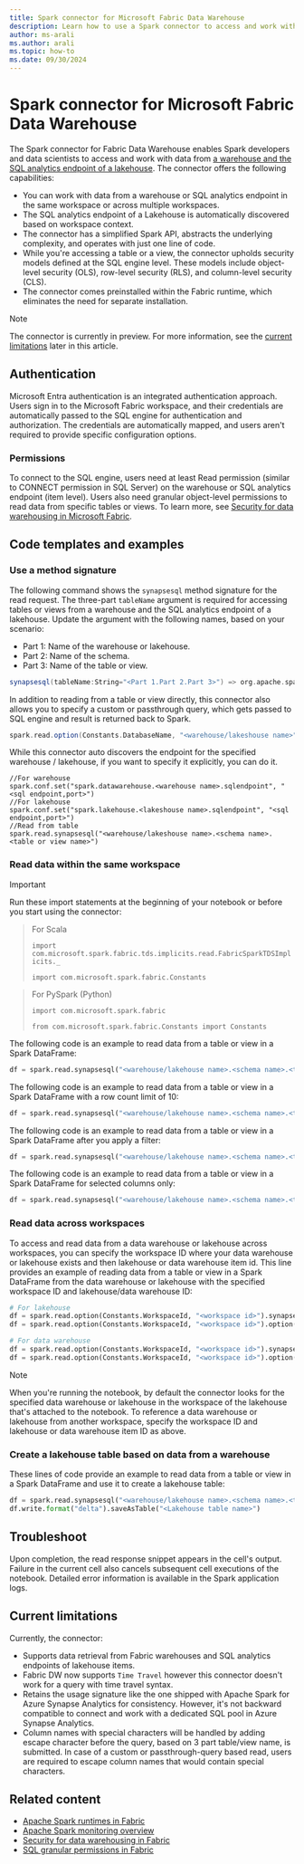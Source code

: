 ```yaml
---
title: Spark connector for Microsoft Fabric Data Warehouse
description: Learn how to use a Spark connector to access and work with data from a Microsoft Fabric warehouse and the SQL analytics endpoint of a lakehouse.
author: ms-arali
ms.author: arali
ms.topic: how-to
ms.date: 09/30/2024
---
```


# Spark connector for Microsoft Fabric Data Warehouse

The Spark connector for Fabric Data Warehouse enables Spark developers and data scientists to access and work with data from [a warehouse and the SQL analytics endpoint of a lakehouse](../data-warehouse/data-warehousing.md#data-warehousing-items). The connector offers the following capabilities:

* You can work with data from a warehouse or SQL analytics endpoint in the same workspace or across multiple workspaces.
* The SQL analytics endpoint of a Lakehouse is automatically discovered based on workspace context.
* The connector has a simplified Spark API, abstracts the underlying complexity, and operates with just one line of code.
* While you're accessing a table or a view, the connector upholds security models defined at the SQL engine level. These models include object-level security (OLS), row-level security (RLS), and column-level security (CLS).
* The connector comes preinstalled within the Fabric runtime, which eliminates the need for separate installation.

> [!NOTE]
> The connector is currently in preview. For more information, see the [current limitations](spark-data-warehouse-connector.md#current-limitations) later in this article.  

## Authentication

Microsoft Entra authentication is an integrated authentication approach. Users sign in to the Microsoft Fabric workspace, and their credentials are automatically passed to the SQL engine for authentication and authorization. The credentials are automatically mapped, and users aren't required to provide specific configuration options.

### Permissions

To connect to the SQL engine, users need at least Read permission (similar to CONNECT permission in SQL Server) on the warehouse or SQL analytics endpoint (item level). Users also need granular object-level permissions to read data from specific tables or views. To learn more, see [Security for data warehousing in Microsoft Fabric](../data-warehouse/security.md).

## Code templates and examples

### Use a method signature

The following command shows the `synapsesql` method signature for the read request. The three-part `tableName` argument is required for accessing tables or views from a warehouse and the SQL analytics endpoint of a lakehouse. Update the argument with the following names, based on your scenario:

* Part 1: Name of the warehouse or lakehouse.
* Part 2: Name of the schema.
* Part 3: Name of the table or view.

```scala
synapsesql(tableName:String="<Part 1.Part 2.Part 3>") => org.apache.spark.sql.DataFrame
```
In addition to reading from a table or view directly, this connector also allows you to specify a custom or passthrough query, which gets passed to SQL engine and result is returned back to Spark.
```scala
spark.read.option(Constants.DatabaseName, "<warehouse/lakeshouse name>").synapsesql("<T-SQL Query>") => org.apache.spark.sql.DataFrame
```

While this connector auto discovers the endpoint for the specified warehouse / lakehouse, if you want to specify it explicitly, you can do it.
```
//For warehouse
spark.conf.set("spark.datawarehouse.<warehouse name>.sqlendpoint", "<sql endpoint,port>")
//For lakehouse
spark.conf.set("spark.lakehouse.<lakeshouse name>.sqlendpoint", "<sql endpoint,port>")
//Read from table
spark.read.synapsesql("<warehouse/lakeshouse name>.<schema name>.<table or view name>") 
```

### Read data within the same workspace

> [!IMPORTANT]
> Run these import statements at the beginning of your notebook or before you start using the connector:

>  For Scala
>
> `import com.microsoft.spark.fabric.tds.implicits.read.FabricSparkTDSImplicits._`
>
> `import com.microsoft.spark.fabric.Constants`

>  For PySpark (Python)
>
> `import com.microsoft.spark.fabric`
>
> `from com.microsoft.spark.fabric.Constants import Constants`

The following code is an example to read data from a table or view in a Spark DataFrame:

```python
df = spark.read.synapsesql("<warehouse/lakehouse name>.<schema name>.<table or view name>")
```

The following code is an example to read data from a table or view in a Spark DataFrame with a row count limit of 10:

```python
df = spark.read.synapsesql("<warehouse/lakehouse name>.<schema name>.<table or view name>").limit(10)
```

The following code is an example to read data from a table or view in a Spark DataFrame after you apply a filter:

```python
df = spark.read.synapsesql("<warehouse/lakehouse name>.<schema name>.<table or view name>").filter("column name == 'value'")
```

The following code is an example to read data from a table or view in a Spark DataFrame for selected columns only:

```python
df = spark.read.synapsesql("<warehouse/lakehouse name>.<schema name>.<table or view name>").select("column A", "Column B")
```

### Read data across workspaces

To access and read data from a data warehouse or lakehouse across workspaces, you can specify the workspace ID where your data warehouse or lakehouse exists and then lakehouse or data warehouse item id. This line provides an example of reading data from a table or view in a Spark DataFrame from the data warehouse or lakehouse with the specified workspace ID and lakehouse/data warehouse ID:

```python
# For lakehouse
df = spark.read.option(Constants.WorkspaceId, "<workspace id>").synapsesql("<lakehouse name>.<schema name>.<table or view name>")
df = spark.read.option(Constants.WorkspaceId, "<workspace id>").option(Constants.LakehouseId, "<lakehouse item id>").synapsesql("<lakehouse name>.<schema name>.<table or view name>")

# For data warehouse
df = spark.read.option(Constants.WorkspaceId, "<workspace id>").synapsesql("<warehouse name>.<schema name>.<table or view name>")
df = spark.read.option(Constants.WorkspaceId, "<workspace id>").option(Constants.DatawarehouseId, "<data warehouse item id>").synapsesql("<warehouse name>.<schema name>.<table or view name>")
```

> [!NOTE]
> When you're running the notebook, by default the connector looks for the specified data warehouse or lakehouse in the workspace of the lakehouse that's attached to the notebook. To reference a data warehouse or lakehouse from another workspace, specify the workspace ID and lakehouse or data warehouse item ID as above.

### Create a lakehouse table based on data from a warehouse

These lines of code provide an example to read data from a table or view in a Spark DataFrame and use it to create a lakehouse table:

```python
df = spark.read.synapsesql("<warehouse/lakehouse name>.<schema name>.<table or view name>")
df.write.format("delta").saveAsTable("<Lakehouse table name>")
```

## Troubleshoot

Upon completion, the read response snippet appears in the cell's output. Failure in the current cell also cancels subsequent cell executions of the notebook. Detailed error information is available in the Spark application logs.

## Current limitations

Currently, the connector:

* Supports data retrieval from Fabric warehouses and SQL analytics endpoints of lakehouse items.
* Fabric DW now supports `Time Travel` however this connector doesn't work for a query with time travel syntax. 
* Retains the usage signature like the one shipped with Apache Spark for Azure Synapse Analytics for consistency. However, it's not backward compatible to connect and work with a dedicated SQL pool in Azure Synapse Analytics.
* Column names with special characters will be handled by adding escape character before the query, based on 3 part table/view name, is submitted. In case of a custom or passthrough-query based read, users are required to escape column names that would contain special characters.

## Related content

* [Apache Spark runtimes in Fabric](runtime.md)
* [Apache Spark monitoring overview](spark-monitoring-overview.md)
* [Security for data warehousing in Fabric](../data-warehouse/security.md)
* [SQL granular permissions in Fabric](../data-warehouse/sql-granular-permissions.md)
